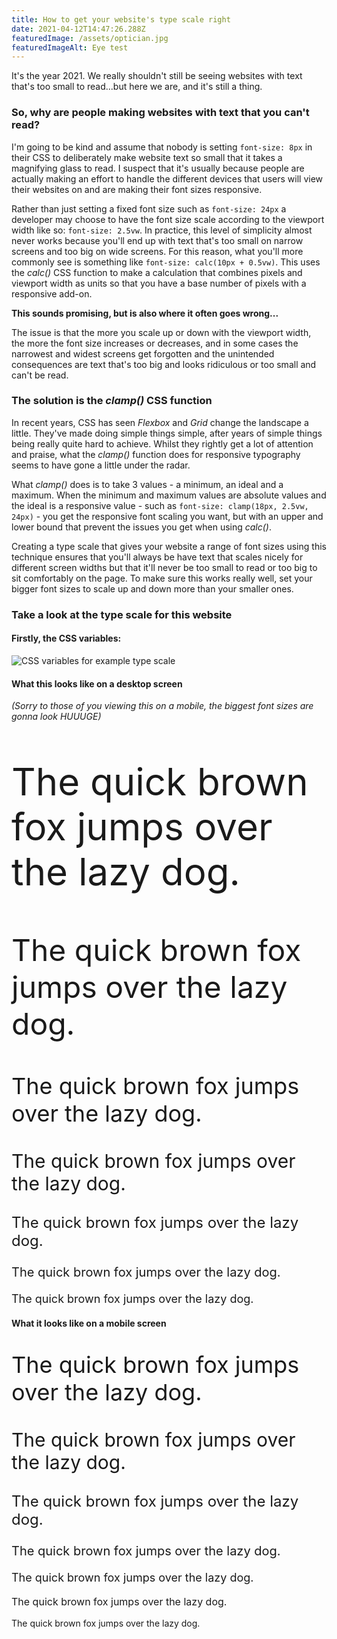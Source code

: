 ```yaml
---
title: How to get your website's type scale right
date: 2021-04-12T14:47:26.288Z
featuredImage: /assets/optician.jpg
featuredImageAlt: Eye test
---
```

It's the year 2021. We really shouldn't still be seeing websites with text that's too small to read...but here we are, and it's still a thing.

### So, why are people making websites with text that you can't read?

I'm going to be kind and assume that nobody is setting `font-size: 8px` in their CSS to deliberately make website text so small that it takes a magnifying glass to read. I suspect that it's usually because people are actually making an effort to handle the different devices that users will view their websites on and are making their font sizes responsive.

Rather than just setting a fixed font size such as `font-size: 24px` a developer may choose to have the font size scale according to the viewport width like so: `font-size: 2.5vw`. In practice, this level of simplicity almost never works because you'll end up with text that's too small on narrow screens and too big on wide screens. For this reason, what you'll more commonly see is something like `font-size: calc(10px + 0.5vw)`. This uses the *calc()* CSS function to make a calculation that combines pixels and viewport width as units so that you have a base number of pixels with a responsive add-on.

**This sounds promising, but is also where it often goes wrong...**

The issue is that the more you scale up or down with the viewport width, the more the font size increases or decreases, and in some cases the narrowest and widest screens get forgotten and the unintended consequences are text that's too big and looks ridiculous or too small and can't be read.

### The solution is the *clamp()* CSS function

In recent years, CSS has seen *Flexbox* and *Grid* change the landscape a little. They've made doing simple things simple, after years of simple things being really quite hard to achieve. Whilst they rightly get a lot of attention and praise, what the *clamp()* function does for responsive typography seems to have gone a little under the radar.

What *clamp()* does is to take 3 values - a minimum, an ideal and a maximum. When the minimum and maximum values are absolute values and the ideal is a responsive value - such as `font-size: clamp(18px, 2.5vw, 24px)` - you get the responsive font scaling you want, but with an upper and lower bound that prevent the issues you get when using *calc()*.

Creating a type scale that gives your website a range of font sizes using this technique ensures that you'll always be have text that scales nicely for different screen widths but that it'll never be too small to read or too big to sit comfortably on the page. To make sure this works really well, set your bigger font sizes to scale up and down more than your smaller ones.

### Take a look at the type scale for this website

#### **Firstly, the CSS variables:**

![CSS variables for example type scale](/assets/type-scale-code.png)

#### **What this looks like on a desktop screen**

*(Sorry to those of you viewing this on a mobile, the biggest font sizes are gonna look HUUUGE)*

<p style="font-size: 60px">The quick brown fox jumps over the lazy dog.</p>
<p style="font-size: 48px">The quick brown fox jumps over the lazy dog.</p>
<p style="font-size: 36px">The quick brown fox jumps over the lazy dog.</p>
<p style="font-size: 30px">The quick brown fox jumps over the lazy dog.</p>
<p style="font-size: 24px">The quick brown fox jumps over the lazy dog.</p>
<p style="font-size: 20px">The quick brown fox jumps over the lazy dog.</p>
<p style="font-size: 18px">The quick brown fox jumps over the lazy dog.</p>



#### **What it looks like on a mobile screen**

<p style="font-size: 36px">The quick brown fox jumps over the lazy dog.</p>
<p style="font-size: 30px">The quick brown fox jumps over the lazy dog.</p>
<p style="font-size: 24px">The quick brown fox jumps over the lazy dog.</p>
<p style="font-size: 20px">The quick brown fox jumps over the lazy dog.</p>
<p style="font-size: 18px">The quick brown fox jumps over the lazy dog.</p>
<p style="font-size: 16px">The quick brown fox jumps over the lazy dog.</p>
<p style="font-size: 14px">The quick brown fox jumps over the lazy dog.</p>